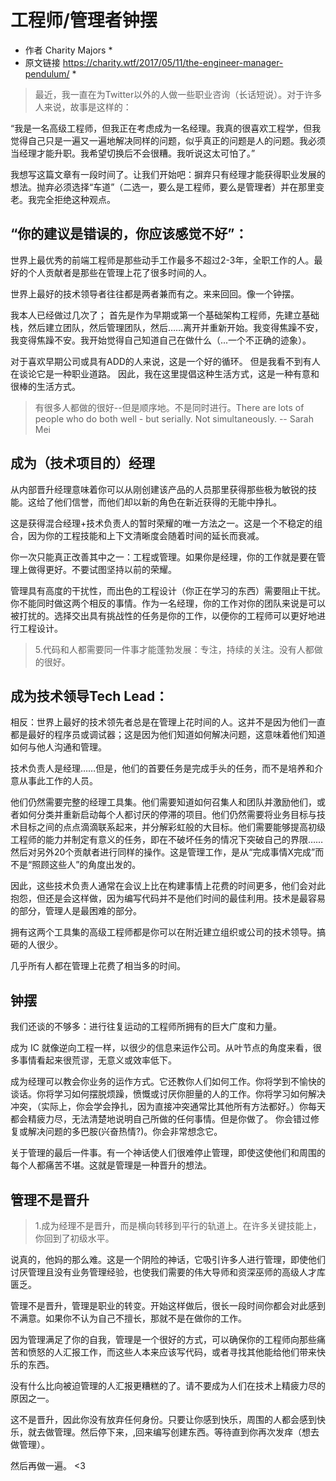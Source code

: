 # 工程师/管理者钟摆

* 作者 Charity Majors *
* 原文链接 https://charity.wtf/2017/05/11/the-engineer-manager-pendulum/ *

> 最近，我一直在为Twitter以外的人做一些职业咨询（长话短说）。对于许多人来说，故事是这样的：

“我是一名高级工程师，但我正在考虑成为一名经理。我真的很喜欢工程学，但我觉得自己只是一遍又一遍地解决同样的问题，似乎真正的问题是人的问题。我必须当经理才能升职。我希望切换后不会很糟。我听说这太可怕了。”

我想写这篇文章有一段时间了。让我们开始吧：摒弃只有经理才能获得职业发展的想法。抛弃必须选择“车道”（二选一，要么是工程师，要么是管理者）并在那里变老。我完全拒绝这种观点。

## “你的建议是错误的，你应该感觉不好”：
世界上最优秀的前端工程师是那些动手工作最多不超过2-3年，全职工作的人。最好的个人贡献者是那些在管理上花了很多时间的人。

世界上最好的技术领导者往往都是两者兼而有之。来来回回。像一个钟摆。

我本人已经做过几次了； 首先是作为早期或第一个基础架构工程师，先建立基础栈，然后建立团队，然后管理团队，然后……离开并重新开始。我变得焦躁不安，我变得焦躁不安。我开始觉得自己知道自己在做什么（...一个不正确的迹象）。

对于喜欢早期公司或具有ADD的人来说，这是一个好的循环。 但是我看不到有人在谈论它是一种职业道路。 因此，我在这里提倡这种生活方式，这是一种有意和很棒的生活方式。

> 有很多人都做的很好--但是顺序地。不是同时进行。There are lots of people who do both well - but serially. Not simultaneously. -- Sarah Mei

## 成为（技术项目的）经理
从内部晋升经理意味着你可以从刚创建该产品的人员那里获得那些极为敏锐的技能。这给了他们信誉，而他们却以新的角色在新近获得的无能中挣扎。

这是获得混合经理+技术负责人的暂时荣耀的唯一方法之一。这是一个不稳定的组合，因为你的工程技能和上下文清晰度会随着时间的延长而衰减。

你一次只能真正改善其中之一：工程或管理。如果你是经理，你的工作就是要在管理上做得更好。不要试图坚持以前的荣耀。

管理具有高度的干扰性，而出色的工程设计（你正在学习的东西）需要阻止干扰。你不能同时做这两个相反的事情。作为一名经理，你的工作对你的团队来说是可以被打扰的。选择交出具有挑战性的任务是你的工作，以便你的工程师可以更好地进行工程设计。

> 5.代码和人都需要同一件事才能蓬勃发展：专注，持续的关注。没有人都做的很好。

## 成为技术领导Tech Lead：
相反：世界上最好的技术领先者总是在管理上花时间的人。这并不是因为他们一直都是最好的程序员或调试器；这是因为他们知道如何解决问题，这意味着他们知道如何与他人沟通和管理。

技术负责人是经理……但是，他们的首要任务是完成手头的任务，而不是培养和介意从事此工作的人员。

他们仍然需要完整的经理工具集。他们需要知道如何召集人和团队并激励他们，或者如何分类并重新启动每个人都讨厌的停滞的项目。他们仍然需要将业务目标与技术目标之间的点点滴滴联系起来，并分解彩虹般的大目标。他们需要能够提高初级工程师的能力并制定有意义的任务，即在不破坏任务的情况下突破自己的界限……然后对另外20个贡献者进行同样的操作。这是管理工作，是从“完成事情X完成”而不是“照顾这些人”的角度出发的。

因此，这些技术负责人通常在会议上比在构建事情上花费的时间更多，他们会对此抱怨，但还是会这样做，因为编写代码并不是他们时间的最佳利用。技术是最容易的部分，管理人是最困难的部分。

拥有这两个工具集的高级工程师都是你可以在附近建立组织或公司的技术领导。搞砸的人很少。

几乎所有人都在管理上花费了相当多的时间。


## 钟摆
我们还谈的不够多：进行往复运动的工程师所拥有的巨大广度和力量。

成为 IC 就像逆向工程一样，以很少的信息来运作公司。从叶节点的角度来看，很多事情看起来很荒谬，无意义或效率低下。

成为经理可以教会你业务的运作方式。它还教你人们如何工作。你将学到不愉快的谈话。你将学习如何摆脱烦躁，愤慨或讨厌你胆量的人的工作。你将学习如何解决冲突，（实际上，你会学会挣扎，因为直接冲突通常比其他所有方法都好。）你每天都会精疲力尽，无法清楚地说明自己所做的任何事情。但是你做了。
你会错过修复或解决问题的多巴胺(兴奋热情?)。你会非常想念它。

关于管理的最后一件事。有一个神话使人们很难停止管理，即使这使他们和周围的每个人都痛苦不堪。这就是管理是一种晋升的想法。

## 管理不是晋升

> 1.成为经理不是晋升，而是横向转移到平行的轨道上。在许多关键技能上，你回到了初级水平。

说真的，他妈的那么难。这是一个阴险的神话，它吸引许多人进行管理，即使他们讨厌管理且没有业务管理经验，也使我们需要的伟大导师和资深巫师的高级人才库匮乏。

管理不是晋升，管理是职业的转变。开始这样做后，很长一段时间你都会对此感到不满意。如果你不认为自己不擅长，那就不是在做你的工作。

因为管理满足了你的自我，管理是一个很好的方式，可以确保你的工程师向那些痛苦和愤怒的人汇报工作，而这些人本来应该写代码，或者寻找其他能给他们带来快乐的东西。

没有什么比向被迫管理的人汇报更糟糕的了。请不要成为人们在技术上精疲力尽的原因之一。

这不是晋升，因此你没有放弃任何身份。只要让你感到快乐，周围的人都会感到快乐，就去做管理。然后停下来，,回来编写创建东西。等待直到你再次发痒（想去做管理）。

然后再做一遍。 <3

